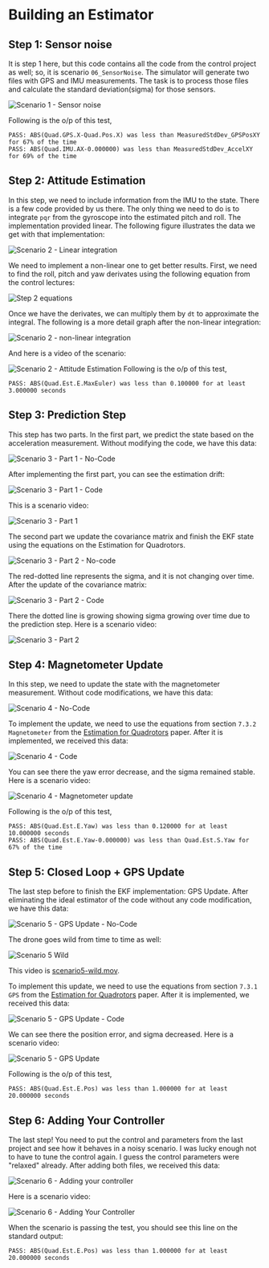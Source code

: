 # Building an Estimator
## Step 1: Sensor noise

It is step 1 here, but this code contains all the code from the control project as well; so, it is scenario `06_SensorNoise`. The simulator will generate two files with GPS and IMU measurements. The task is to process those files and calculate the standard deviation(sigma) for those sensors.

![Scenario 1 - Sensor noise](./images/scenario1.gif)

Following is the o/p of this test,

```
PASS: ABS(Quad.GPS.X-Quad.Pos.X) was less than MeasuredStdDev_GPSPosXY for 67% of the time
PASS: ABS(Quad.IMU.AX-0.000000) was less than MeasuredStdDev_AccelXY for 69% of the time
```

## Step 2: Attitude Estimation

In this step, we need to include information from the IMU to the state. There is a few code provided by us there. The only thing we need to do is to integrate `pqr` from the gyroscope into the estimated pitch and roll. The implementation provided linear. The following figure illustrates the data we get with that implementation:

![Scenario 2 - Linear integration](./images/scenario2-linear.png)

We need to implement a non-linear one to get better results. First, we need to find the roll, pitch and yaw derivates using the following equation from the control lectures:

![Step 2 equations](./images/step2-equations.png)

Once we have the derivates, we can multiply them by `dt` to approximate the integral. The following is a more detail graph after the non-linear integration:

![Scenario 2 - non-linear integration](./images/scenario2-non-linear.png)

And here is a video of the scenario:

![Scenario 2 - Attitude Estimation](./images/scenario2.gif)
Following is the o/p of this test,

```
PASS: ABS(Quad.Est.E.MaxEuler) was less than 0.100000 for at least 3.000000 seconds
```

## Step 3: Prediction Step

This step has two parts. In the first part, we predict the state based on the acceleration measurement. Without modifying the code, we have this data:

![Scenario 3 - Part 1 - No-Code](./images/scenario3-part-1-no-code.png)

After implementing the first part, you can see the estimation drift:

![Scenario 3 - Part 1 - Code](./images/scenario3-part-1-code.png)

This is a scenario video:

![Scenario 3 - Part 1](./images/scenario3-part1.gif)

The second part we update the covariance matrix and finish the EKF state using the equations on the Estimation for Quadrotors.

![Scenario 3 - Part 2 - No-code](./images/scenario3-part-2-no-code.png)

The red-dotted line represents the sigma, and it is not changing over time. After the update of the covariance matrix:

![Scenario 3 - Part 2 - Code](./images/scenario3-part-2-code.png)

There the dotted line is growing showing sigma growing over time due to the prediction step. Here is a scenario video:

![Scenario 3 - Part 2](./images/scenario3-part2.gif)

## Step 4: Magnetometer Update

In this step, we need to update the state with the magnetometer measurement. Without code modifications, we have this data:

![Scenario 4 - No-Code](./images/scenario4-no-code.png)

To implement the update, we need to use the equations from section `7.3.2 Magnetometer` from the [Estimation for Quadrotors](https://www.overleaf.com/read/vymfngphcccj#/54894644/) paper. After it is implemented, we received this data:

![Scenario 4 - Code](./images/scenario4-code.png)

You can see there the yaw error decrease, and the sigma remained stable. Here is a scenario video:

![Scenario 4 - Magnetometer update](./images/scenario4.gif)

Following is the o/p of this test,

```
PASS: ABS(Quad.Est.E.Yaw) was less than 0.120000 for at least 10.000000 seconds
PASS: ABS(Quad.Est.E.Yaw-0.000000) was less than Quad.Est.S.Yaw for 67% of the time
```

## Step 5: Closed Loop + GPS Update

The last step before to finish the EKF implementation: GPS Update. After eliminating the ideal estimator of the code without any code modification, we have this data:

![Scenario 5 - GPS Update - No-Code](./images/scenario5-no-code.png)

The drone goes wild from time to time as well:

![Scenario 5 Wild](./images/scenario5-wild.gif)

This video is [scenario5-wild.mov](./videos/scenario4-wild.mov).

To implement this update, we need to use the equations from section `7.3.1 GPS` from the [Estimation for Quadrotors](https://www.overleaf.com/read/vymfngphcccj#/54894644/) paper. After it is implemented, we received this data:

![Scenario 5 - GPS Update - Code](./images/scenario5-code.png)

We can see there the position error, and sigma decreased. Here is a scenario video:

![Scenario 5 - GPS Update](./images/scenario5.gif)

Following is the o/p of this test,

```
PASS: ABS(Quad.Est.E.Pos) was less than 1.000000 for at least 20.000000 seconds
```

## Step 6: Adding Your Controller

The last step! You need to put the control and parameters from the last project and see how it behaves in a noisy scenario. I was lucky enough not to have to tune the control again. I guess the control parameters were "relaxed" already. After adding both files, we received this data:

![Scenario 6 - Adding your controller](./images/scenario6.png)

Here is a scenario video:

![Scenario 6 - Adding Your Controller](./images/scenario6.gif)

When the scenario is passing the test, you should see this line on the standard output:

```
PASS: ABS(Quad.Est.E.Pos) was less than 1.000000 for at least 20.000000 seconds
```
